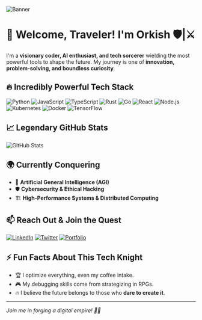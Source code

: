 ![Banner](https://mir-s3-cdn-cf.behance.net/project_modules/fs/79731568097599.5b50bca477735.jpg)

# 🚀 Welcome, Traveler! I'm **Orkish** 🛡️|⚔️

I'm a **visionary coder, AI enthusiast, and tech sorcerer** wielding the most powerful tools to shape the future. My journey is one of **innovation, problem-solving, and boundless curiosity**.

## 🔥 Incredibly Powerful Tech Stack

![Python](https://img.shields.io/badge/Python-3776AB?style=for-the-badge&logo=python&logoColor=white)
![JavaScript](https://img.shields.io/badge/JavaScript-F7DF1E?style=for-the-badge&logo=javascript&logoColor=black)
![TypeScript](https://img.shields.io/badge/TypeScript-3178C6?style=for-the-badge&logo=typescript&logoColor=white)
![Rust](https://img.shields.io/badge/Rust-000000?style=for-the-badge&logo=rust&logoColor=white)
![Go](https://img.shields.io/badge/Go-00ADD8?style=for-the-badge&logo=go&logoColor=white)
![React](https://img.shields.io/badge/React-61DAFB?style=for-the-badge&logo=react&logoColor=black)
![Node.js](https://img.shields.io/badge/Node.js-339933?style=for-the-badge&logo=nodedotjs&logoColor=white)
![Kubernetes](https://img.shields.io/badge/Kubernetes-326CE5?style=for-the-badge&logo=kubernetes&logoColor=white)
![Docker](https://img.shields.io/badge/Docker-2496ED?style=for-the-badge&logo=docker&logoColor=white)
![TensorFlow](https://img.shields.io/badge/TensorFlow-FF6F00?style=for-the-badge&logo=tensorflow&logoColor=white)

## 📈 Legendary GitHub Stats

![GitHub Stats](https://github-readme-stats.vercel.app/api?username=yourusername&show_icons=true&theme=tokyonight)

## 🌍 Currently Conquering

- 🤖 **Artificial General Intelligence (AGI)**
- 🛡 **Cybersecurity & Ethical Hacking**
- 🏗 **High-Performance Systems & Distributed Computing**

## 📫 Reach Out & Join the Quest

[![LinkedIn](https://img.shields.io/badge/LinkedIn-%230A66C2.svg?&style=for-the-badge&logo=linkedin&logoColor=white)](https://linkedin.com/in/#)
[![Twitter](https://img.shields.io/badge/Twitter-%231DA1F2.svg?&style=for-the-badge&logo=twitter&logoColor=white)](https://twitter.com/#)
[![Portfolio](https://img.shields.io/badge/Portfolio-%23000000.svg?&style=for-the-badge&logo=react&logoColor=white)](https://houseofgiri.com)

## ⚡ Fun Facts About This Tech Knight

- 🏆 I optimize everything, even my coffee intake.
- 🎮 My debugging skills come from strategizing in RPGs.
- 🔥 I believe the future belongs to those who **dare to create it**.

---

*Join me in forging a digital empire! 🏰🚀*
